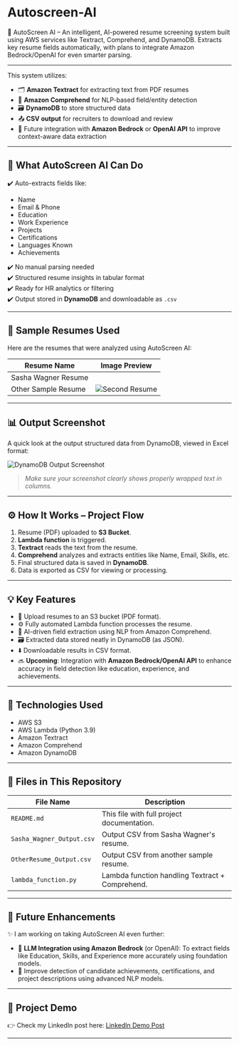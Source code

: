 # Autoscreen-AI
🚀 AutoScreen AI – An intelligent, AI-powered resume screening system built using AWS services like Textract, Comprehend, and DynamoDB. Extracts key resume fields automatically, with plans to integrate Amazon Bedrock/OpenAI for even smarter parsing.

---

This system utilizes:
- 🗂️ **Amazon Textract** for extracting text from PDF resumes  
- 🧠 **Amazon Comprehend** for NLP-based field/entity detection  
- 🗃️ **DynamoDB** to store structured data  
- 📤 **CSV output** for recruiters to download and review  
- 🔄 Future integration with **Amazon Bedrock** or **OpenAI API** to improve context-aware data extraction

---

## 💼 What AutoScreen AI Can Do

✔️ Auto-extracts fields like:
- Name  
- Email & Phone  
- Education  
- Work Experience  
- Projects  
- Certifications  
- Languages Known  
- Achievements

✔️ No manual parsing needed  
✔️ Structured resume insights in tabular format  
✔️ Ready for HR analytics or filtering  
✔️ Output stored in **DynamoDB** and downloadable as `.csv`

---

## 🧪 Sample Resumes Used

Here are the resumes that were analyzed using AutoScreen AI:

| Resume Name         | Image Preview                                |
|---------------------|-----------------------------------------------|
| Sasha Wagner Resume | |
| Other Sample Resume | ![Second Resume](images/second_resume.png)           |

---

## 📊 Output Screenshot

A quick look at the output structured data from DynamoDB, viewed in Excel format:

![DynamoDB Output Screenshot](images/output_screenshot.png)

> _Make sure your screenshot clearly shows properly wrapped text in columns._

---

## ⚙️ How It Works – Project Flow

1. Resume (PDF) uploaded to **S3 Bucket**.
2. **Lambda function** is triggered.
3. **Textract** reads the text from the resume.
4. **Comprehend** analyzes and extracts entities like Name, Email, Skills, etc.
5. Final structured data is saved in **DynamoDB**.
6. Data is exported as CSV for viewing or processing.

---

## 💡 Key Features

- 📄 Upload resumes to an S3 bucket (PDF format).
- ⚙️ Fully automated Lambda function processes the resume.
- 🧠 AI-driven field extraction using NLP from Amazon Comprehend.
- 🗃️ Extracted data stored neatly in DynamoDB (as JSON).
- ⬇️ Downloadable results in CSV format.
- 🔜 **Upcoming**: Integration with **Amazon Bedrock/OpenAI API** to enhance accuracy in field detection like education, experience, and achievements.

---

## 📌 Technologies Used

- AWS S3
- AWS Lambda (Python 3.9)
- Amazon Textract
- Amazon Comprehend
- Amazon DynamoDB

---


## 📁 Files in This Repository

| File Name                 | Description                                      |
|--------------------------|--------------------------------------------------|
| `README.md`              | This file with full project documentation.       |
| `Sasha_Wagner_Output.csv`| Output CSV from Sasha Wagner's resume.           |
| `OtherResume_Output.csv` | Output CSV from another sample resume.           |
| `lambda_function.py`     | Lambda function handling Textract + Comprehend.  |

---

## 🔮 Future Enhancements

✨ I am working on taking AutoScreen AI even further:
- 🤖 **LLM Integration using Amazon Bedrock** (or OpenAI): To extract fields like Education, Skills, and Experience more accurately            using foundation models.
- 📝 Improve detection of candidate achievements, certifications, and project descriptions using advanced NLP models.

---

## 🔗 Project Demo
👉 Check my LinkedIn post here: [LinkedIn Demo Post](https://www.linkedin.com/in/hemalatha-m-064190332?utm_source=share&utm_campaign=share_via&utm_content=profile&utm_medium=android_app)


---

